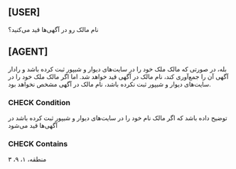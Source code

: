 ﻿## [USER]
نام مالک رو در آگهی‌ها قید می‌کنید؟

## [AGENT]
بله، در صورتی که مالک ملک خود را در سایت‌های دیوار و شیپور ثبت کرده باشد و رادار آگهی آن را جمع‌آوری کند، نام مالک در آگهی قید خواهد شد. اما اگر مالک ملک خود را در سایت‌های دیوار و شیپور ثبت نکرده باشد، نام مالک در آگهی مشخص نخواهد بود.

### CHECK Condition
توضیح داده باشد که اگر مالک نام خود را در سایت‌های دیوار و شیپور ثبت کرده باشد در آگهی‌ها قید می‌شود
 
### CHECK Contains
منطقه، ۱، ۹، ۳